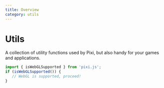 ```yaml
---
title: Overview
category: utils
---
```


# Utils

A collection of utility functions used by Pixi, but also handy for your games and applications.
```js
import { isWebGLSupported } from 'pixi.js';
if (isWebGLSupported()) {
   // WebGL is supported, proceed!
}
```
